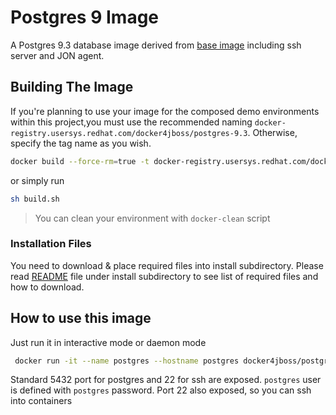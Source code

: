 Postgres 9 Image
=======

A Postgres 9.3 database image derived from [base image](../image-base/README.md) including ssh server and JON agent.


## Building The Image
 If you're planning to use your image for the composed demo environments within this project,you must use the recommended naming ```docker-registry.usersys.redhat.com/docker4jboss/postgres-9.3```. Otherwise, specify the tag name as you wish.

```bash
docker build --force-rm=true -t docker-registry.usersys.redhat.com/docker4jboss/postgres-9 .
```
or simply run

```bash
sh build.sh
```

> You can clean your environment with ```docker-clean``` script
### Installation Files

You need to download & place required files into install subdirectory. Please read [README](./install/README.md) file under install subdirectory
to see list of required files and how to download.

## How to use this image

  Just run it in interactive mode or daemon mode

 ```bash
  docker run -it --name postgres --hostname postgres docker4jboss/postgres-9
 ```

  Standard 5432 port for postgres and 22 for ssh are exposed. ```postgres``` user is defined with ```postgres``` password. Port 22 also exposed, so you can ssh into containers
